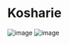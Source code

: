 # Kosharie
![image](https://user-images.githubusercontent.com/20849285/166510109-6b4dc5c4-34dd-4d32-81a9-a95e4b68c2e5.png)
![image](https://user-images.githubusercontent.com/20849285/166510154-742c8f7f-22c3-41e5-97e6-656c5b72d3cd.png)
